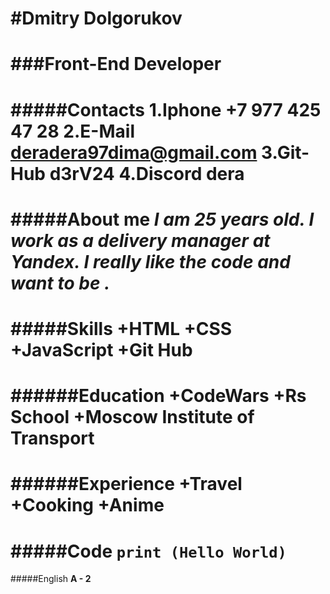 #Dmitry Dolgorukov
====
###Front-End Developer
====
#####Contacts
1.**Iphone** +7 977 425 47 28
2.**E-Mail** deradera97dima@gmail.com
3.**Git-Hub** d3rV24
4.**Discord** dera
====
#####About me
*I am 25 years old. I work as a delivery manager at Yandex. I really like the code and want to be .*
====
#####Skills
    +HTML
    +CSS
    +JavaScript
    +Git Hub
====
######Education
    +CodeWars
    +Rs School
    +Moscow Institute of Transport
====
######Experience
    +Travel
    +Cooking
    +Anime
====
#####Code
`print (Hello World)`
====
#####English
**A - 2**
